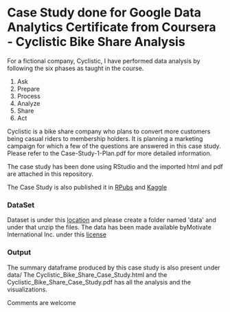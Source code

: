 # Case Study done for Google Data Analytics Certificate from Coursera - Cyclistic Bike Share Analysis

For a fictional company, Cyclistic, I have performed data analysis by following the six phases as taught in the course.
1. Ask
2. Prepare
3. Process
4. Analyze
5. Share
6. Act

Cyclistic is a bike share company who plans to convert more customers being casual riders to membership holders. It is planning a marketing campaign for which a few of the questions are answered in this case study.
Please refer to the Case-Study-1-Plan.pdf for more detailed information.

The case study has been done using RStudio and the imported html and pdf are attached in this repository.

The Case Study is also published it in [RPubs](https://rpubs.com/haripriya_rhp/cyclistic-case-study) and [Kaggle](https://www.kaggle.com/code/haripriya04raj/cyclistic-case-study)

### DataSet
Dataset is under this [location](https://divvy-tripdata.s3.amazonaws.com/index.html) and please create a folder named 'data' and under that unzip the files. The data has been made available byMotivate International Inc. under this [license](https://www.divvybikes.com/data-license-agreement)

### Output
The summary dataframe produced by this case study is also present under data/
The Cyclistic_Bike_Share_Case_Study.html and the Cyclistic_Bike_Share_Case_Study.pdf has all the analysis and the visualizations.

Comments are welcome
